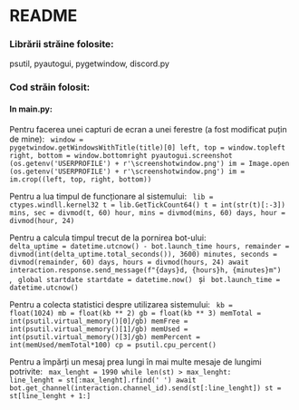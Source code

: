 # README
### Librării străine folosite:
psutil, pyautogui, pygetwindow, discord.py
### Cod străin folosit:
#### In main.py:
Pentru facerea unei capturi de ecran a unei ferestre (a fost modificat puțin de mine):
<code>
window = pygetwindow.getWindowsWithTitle(title)[0]
        left, top = window.topleft
        right, bottom = window.bottomright
        pyautogui.screenshot (os.getenv('USERPROFILE') + r'\screenshotwindow.png')
        im = Image.open (os.getenv('USERPROFILE') + r'\screenshotwindow.png')
        im = im.crop((left, top, right, bottom))
</code>

Pentru a lua timpul de funcționare al sistemului:
<code>
lib = ctypes.windll.kernel32
    t = lib.GetTickCount64()
    t = int(str(t)[:-3])
    mins, sec = divmod(t, 60)
    hour, mins = divmod(mins, 60)
    days, hour = divmod(hour, 24)
</code>

Pentru a calcula timpul trecut de la pornirea bot-ului:
<code>
delta_uptime = datetime.utcnow() - bot.launch_time
    hours, remainder = divmod(int(delta_uptime.total_seconds()), 3600)
    minutes, seconds = divmod(remainder, 60)
    days, hours = divmod(hours, 24)
    await interaction.response.send_message(f"{days}d, {hours}h, {minutes}m")
</code>,
<code>
global startdate
startdate = datetime.now()
</code> și
<code>
bot.launch_time = datetime.utcnow()
</code>

Pentru a colecta statistici despre utilizarea sistemului:
<code>
kb = float(1024)
mb = float(kb ** 2)
gb = float(kb ** 3)
memTotal = int(psutil.virtual_memory()[0]/gb)
memFree = int(psutil.virtual_memory()[1]/gb)
memUsed = int(psutil.virtual_memory()[3]/gb)
memPercent = int(memUsed/memTotal*100)
cp = psutil.cpu_percent()
</code>

Pentru a împărți un mesaj prea lungi în mai multe mesaje de lungimi potrivite:
<code>
max_lenght = 1990
while len(st) > max_lenght:
	line_lenght = st[:max_lenght].rfind(' ')
        await bot.get_channel(interaction.channel_id).send(st[:line_lenght])
        st = st[line_lenght + 1:]
</code>
